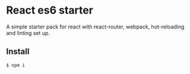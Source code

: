 # React es6 starter

A simple starter pack for react with react-router, webpack, hot-reloading and linting set up.

## Install
```sh
$ npm i
```
